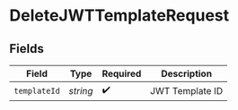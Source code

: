 # DeleteJWTTemplateRequest


## Fields

| Field              | Type               | Required           | Description        |
| ------------------ | ------------------ | ------------------ | ------------------ |
| `templateId`       | *string*           | :heavy_check_mark: | JWT Template ID    |